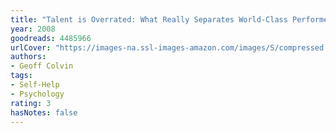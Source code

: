 ```yaml
---
title: "Talent is Overrated: What Really Separates World-Class Performers from Everybody Else"
year: 2008
goodreads: 4485966
urlCover: "https://images-na.ssl-images-amazon.com/images/S/compressed.photo.goodreads.com/books/1440778775i/4485966.jpg"
authors:
- Geoff Colvin
tags:
- Self-Help
- Psychology
rating: 3
hasNotes: false
---
```

